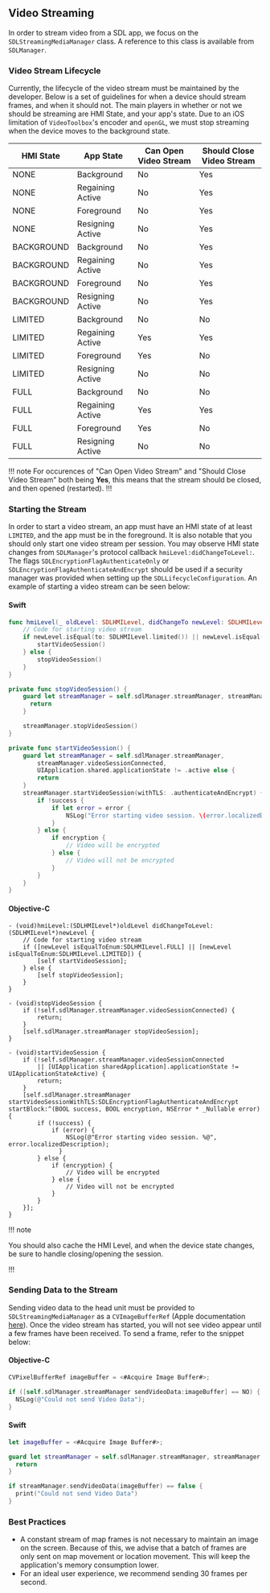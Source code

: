 ## Video Streaming
In order to stream video from a SDL app, we focus on the `SDLStreamingMediaManager` class. A reference to this class is available from `SDLManager`.

### Video Stream Lifecycle
Currently, the lifecycle of the video stream must be maintained by the developer. Below is a set of guidelines for when a device should stream frames, and when it should not. The main players in whether or not we should be streaming are HMI State, and your app's state. Due to an iOS limitation of `VideoToolbox`'s encoder and `openGL`, we must stop streaming when the device moves to the background state. 

HMI State   | App State         | Can Open Video Stream | Should Close Video Stream
------------|-------------------|-----------------------|--------------------------
NONE        | Background        | No                    | Yes
NONE        | Regaining Active  | No                    | Yes
NONE        | Foreground        | No                    | Yes
NONE        | Resigning Active  | No                    | Yes
BACKGROUND  | Background        | No                    | Yes
BACKGROUND  | Regaining Active  | No                    | Yes
BACKGROUND  | Foreground        | No                    | Yes
BACKGROUND  | Resigning Active  | No                    | Yes
LIMITED     | Background        | No                    | No
LIMITED     | Regaining Active  | Yes                   | Yes
LIMITED     | Foreground        | Yes                   | No
LIMITED     | Resigning Active  | No                    | No
FULL        | Background        | No                    | No
FULL        | Regaining Active  | Yes                   | Yes
FULL        | Foreground        | Yes                   | No
FULL        | Resigning Active  | No                    | No

!!! note
For occurences of "Can Open Video Stream" and "Should Close Video Stream" both being **Yes**, this means that the stream should be closed, and then opened (restarted).
!!!

### Starting the Stream
In order to start a video stream, an app must have an HMI state of at least `LIMITED`, and the app must be in the foreground. It is also notable that you should only start one video stream per session. You may observe HMI state changes from `SDLManager`'s protocol callback `hmiLevel:didChangeToLevel:`. The flags `SDLEncryptionFlagAuthenticateOnly` or `SDLEncryptionFlagAuthenticateAndEncrypt` should be used if a security manager was provided when setting up the `SDLLifecycleConfiguration`. An example of starting a video stream can be seen below:


#### Swift
```swift
func hmiLevel(_ oldLevel: SDLHMILevel, didChangeTo newLevel: SDLHMILevel) {
    // Code for starting video stream
    if newLevel.isEqual(to: SDLHMILevel.limited()) || newLevel.isEqual(to: SDLHMILevel.full()) {
        startVideoSession()
    } else {
        stopVideoSession()
    }
}

private func stopVideoSession() {
    guard let streamManager = self.sdlManager.streamManager, streamManager.videoSessionConnected else {
      return
    }

    streamManager.stopVideoSession()
}

private func startVideoSession() {
    guard let streamManager = self.sdlManager.streamManager,
        streamManager.videoSessionConnected,
        UIApplication.shared.applicationState != .active else {
        return
    }
    streamManager.startVideoSession(withTLS: .authenticateAndEncrypt) { (success, encryption, error) in
        if !success {
            if let error = error {
                NSLog("Error starting video session. \(error.localizedDescription)")
            }
        } else {
            if encryption {
                // Video will be encrypted
            } else {
                // Video will not be encrypted
            }
        }
    }
}
```

#### Objective-C
```objc
- (void)hmiLevel:(SDLHMILevel*)oldLevel didChangeToLevel:(SDLHMILevel*)newLevel {
    // Code for starting video stream
    if ([newLevel isEqualToEnum:SDLHMILevel.FULL] || [newLevel isEqualToEnum:SDLHMILevel.LIMITED]) {
        [self startVideoSession];
    } else {
        [self stopVideoSession];
    }
}

- (void)stopVideoSession {
    if (!self.sdlManager.streamManager.videoSessionConnected) {
        return;
    }
    [self.sdlManager.streamManager stopVideoSession];
}

- (void)startVideoSession {
    if (!self.sdlManager.streamManager.videoSessionConnected
        || [UIApplication sharedApplication].applicationState != UIApplicationStateActive) {
        return;
    }
    [self.sdlManager.streamManager startVideoSessionWithTLS:SDLEncryptionFlagAuthenticateAndEncrypt startBlock:^(BOOL success, BOOL encryption, NSError * _Nullable error) {
        if (!success) {
            if (error) {
                NSLog(@"Error starting video session. %@", error.localizedDescription);
              }
        } else {
            if (encryption) {
                // Video will be encrypted
            } else {
                // Video will not be encrypted
            }
        }
    }];
}
```

!!! note

You should also cache the HMI Level, and when the device state changes, be sure to handle closing/opening the session.

!!!

### Sending Data to the Stream
Sending video data to the head unit must be provided to `SDLStreamingMediaManager` as a `CVImageBufferRef` (Apple documentation [here](https://developer.apple.com/library/mac/documentation/QuartzCore/Reference/CVImageBufferRef/)). Once the video stream has started, you will not see video appear until a few frames have been received. To send a frame, refer to the snippet below:

#### Objective-C
```objective-c
CVPixelBufferRef imageBuffer = <#Acquire Image Buffer#>;

if ([self.sdlManager.streamManager sendVideoData:imageBuffer] == NO) {
  NSLog(@"Could not send Video Data");
}
```

#### Swift
```swift
let imageBuffer = <#Acquire Image Buffer#>;

guard let streamManager = self.sdlManager.streamManager, streamManager.videoSessionConnected else {
  return
}

if streamManager.sendVideoData(imageBuffer) == false {
  print("Could not send Video Data")
}
```

### Best Practices
* A constant stream of map frames is not necessary to maintain an image on the screen. Because of this, we advise that a batch of frames are only sent on map movement or location movement. This will keep the application's memory consumption lower.
* For an ideal user experience, we recommend sending 30 frames per second.

